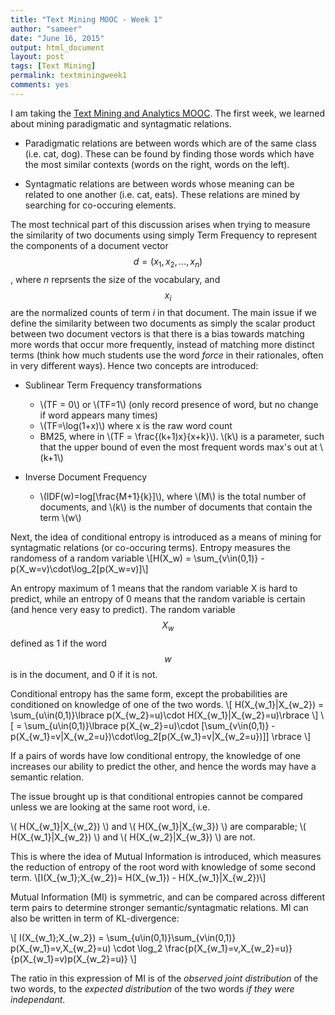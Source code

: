 ```yaml
---
title: "Text Mining MOOC - Week 1"
author: "sameer"
date: "June 16, 2015"
output: html_document
layout: post
tags: [Text Mining]
permalink: textminingweek1
comments: yes
---
```


I am taking the [Text Mining and Analytics MOOC](https://www.coursera.org/course/textanalytics). The first week, we learned about mining paradigmatic and syntagmatic relations.

- Paradigmatic relations are between words which are of the same class (i.e. cat, dog). These can be found by finding those words which have the most similar contexts (words on the right, words on the left).

- Syntagmatic relations are between words whose meaning can be related to one another (i.e. cat, eats). These relations are mined by searching for co-occuring elements.  

The most technical part of this discussion arises when trying to measure the similarity of two documents using simply Term Frequency to represent the components of a document vector $$d = (x_1,x_2,\dots,x_n)$$, where _n_ reprsents the size of the vocabulary, and $$x_i$$ are the normalized counts of term _i_ in that document. The main issue if we define the similarity between two documents as simply the scalar product between two document vectors is that
there is a bias towards matching more words that occur more frequently, instead of matching more distinct terms (think how much students use the word _force_ in their rationales, often in very different ways). Hence two concepts are introduced:

- Sublinear Term Frequency transformations  
  + \\(TF = 0\\) or \\(TF=1\\) (only record presence of word, but no change if word appears many times)
  + \\(TF=\log(1+x)\\) where x is the raw word count
  + BM25, where in \\(TF = \frac{(k+1)x}{x+k}\\). \\(k\\) is a parameter, such that the upper bound of even the most frequent words max's out at \\(k+1\\)
  
- Inverse Document Frequency  
  + \\(IDF(w)=log[\frac{M+1}{k}]\\), where \\(M\\) is the total number of documents, and \\(k\\) is the number of documents that contain the term \\(w\\)
 
Next, the idea of conditional entropy is introduced as a means of mining for syntagmatic relations (or co-occuring terms). Entropy measures the randomess of a random variable
\\[H(X_w) = \sum_{v\in(0,1)} -p(X_w=v)\cdot\log_2[p(X_w=v)]\\]

An entropy maximum of 1 means that the random variable X is hard to predict, while an entropy of 0 means that the random variable is certain (and hence very easy to predict). The random variable $$X_w$$ defined as 1 if the word $$w$$ is in the document, and 0 if it is not.

Conditional entropy has the same form, except the probabilities are conditioned on knowledge of one of the two words. 
\\[ H(X_{w_1}|X_{w_2}) = \sum_{u\in(0,1)}\lbrace p(X_{w_2}=u)\cdot H(X_{w_1}|X_{w_2}=u)\rbrace \\]
\\[ = \sum_{u\in(0,1)}\lbrace p(X_{w_2}=u)\cdot [\sum_{v\in(0,1)} -p(X_{w_1}=v|X_{w_2=u})\cdot\log_2[p(X_{w_1}=v|X_{w_2=u})]] \rbrace \\]

If a pairs of words have low conditional entropy, the knowledge of one increases our ability to predict the other, and hence the words may have a semantic relation.  

The issue brought up is that conditional entropies cannot be compared unless we are looking at the same root word, i.e.

\\( H(X_{w_1}|X_{w_2}) \\)
and 
\\( H(X_{w_1}|X_{w_3}) \\)
are comparable; 
\\( H(X_{w_1}|X_{w_2}) \\)
and 
\\( H(X_{w_2}|X_{w_3}) \\)
are not.

This is where the idea of Mutual Information is introduced, which measures the reduction of entropy of the root word with knowledge of some second term. 
\\[I(X_{w_1};X_{w_2})= H(X_{w_1}) - H(X_{w_1}|X_{w_2})\\]

Mutual Information (MI) is symmetric, and can be compared across different term pairs to determine stronger semantic/syntagmatic relations. MI can also be written in term of KL-divergence:

\\[ I(X_{w_1};X_{w_2}) = \sum_{u\in(0,1)}\sum_{v\in(0,1)} p(X_{w_1}=v,X_{w_2}=u) \cdot
\log_2 \frac{p(X_{w_1}=v,X_{w_2}=u)}{p(X_{w_1}=v)p(X_{w_2}=u)}
\\]

The ratio in this expression of MI is of the _observed joint distribution_ of the two words, to the _expected distribution_ of the two words _if they were independant_.
